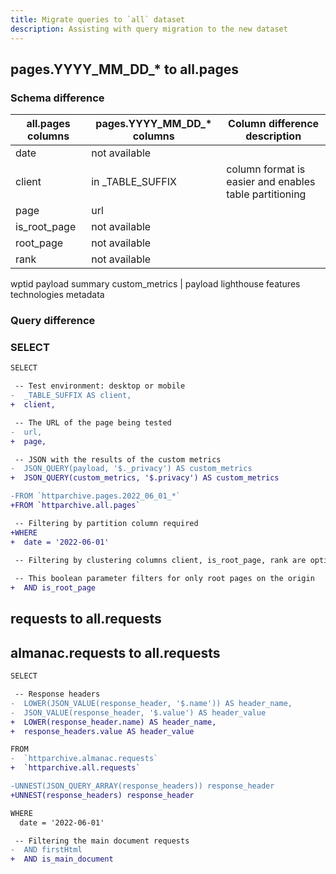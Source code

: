 ```yaml
---
title: Migrate queries to `all` dataset
description: Assisting with query migration to the new dataset
---
```



## pages.YYYY_MM_DD_* to all.pages

### Schema difference

| all.pages columns | pages.YYYY_MM_DD_* columns | Column difference description |
|---|---|---|
date | not available
client | in _TABLE_SUFFIX | column format is easier and enables table partitioning
page | url
is_root_page | not available
root_page | not available
rank | not available
wptid 
payload	
summary	
custom_metrics | payload
lighthouse 
features
technologies
metadata


### Query difference

### SELECT


```diff
SELECT

 -- Test environment: desktop or mobile
-  _TABLE_SUFFIX AS client,
+  client,

 -- The URL of the page being tested
-  url,
+  page,

 -- JSON with the results of the custom metrics
-  JSON_QUERY(payload, '$._privacy') AS custom_metrics
+  JSON_QUERY(custom_metrics, '$.privacy') AS custom_metrics

-FROM `httparchive.pages.2022_06_01_*`
+FROM `httparchive.all.pages`

 -- Filtering by partition column required
+WHERE
+  date = '2022-06-01'
 
 -- Filtering by clustering columns client, is_root_page, rank are optional, help to reduce costs

 -- This boolean parameter filters for only root pages on the origin
+  AND is_root_page

```

## requests to all.requests



## almanac.requests to all.requests

```diff
SELECT

 -- Response headers
-  LOWER(JSON_VALUE(response_header, '$.name')) AS header_name,
-  JSON_VALUE(response_header, '$.value') AS header_value
+  LOWER(response_header.name) AS header_name,
+  response_headers.value AS header_value

FROM
-  `httparchive.almanac.requests`
+  `httparchive.all.requests`

-UNNEST(JSON_QUERY_ARRAY(response_headers)) response_header
+UNNEST(response_headers) response_header

WHERE
  date = '2022-06-01'

 -- Filtering the main document requests
-  AND firstHtml
+  AND is_main_document

```
